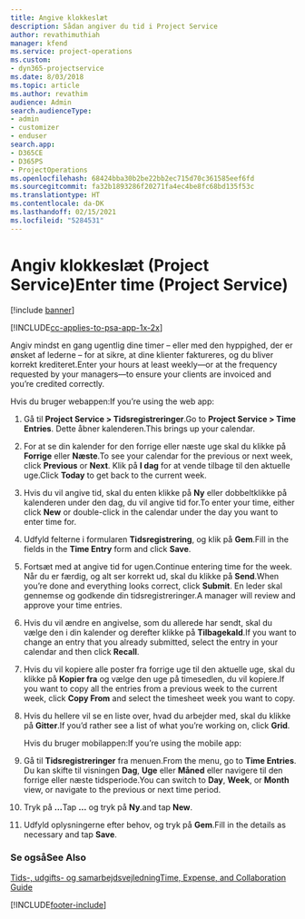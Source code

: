 ```yaml
---
title: Angive klokkeslæt
description: Sådan angiver du tid i Project Service
author: revathimuthiah
manager: kfend
ms.service: project-operations
ms.custom:
- dyn365-projectservice
ms.date: 8/03/2018
ms.topic: article
ms.author: revathim
audience: Admin
search.audienceType:
- admin
- customizer
- enduser
search.app:
- D365CE
- D365PS
- ProjectOperations
ms.openlocfilehash: 68424bba30b2be22bb2ec715d70c361585eef6fd
ms.sourcegitcommit: fa32b1893286f20271fa4ec4be8fc68bd135f53c
ms.translationtype: HT
ms.contentlocale: da-DK
ms.lasthandoff: 02/15/2021
ms.locfileid: "5284531"
---
```

# <a name="enter-time-project-service"></a><span data-ttu-id="b00c7-103">Angiv klokkeslæt (Project Service)</span><span class="sxs-lookup"><span data-stu-id="b00c7-103">Enter time (Project Service)</span></span>

[!include [banner](../includes/psa-now-project-operations.md)]

[!INCLUDE[cc-applies-to-psa-app-1x-2x](../includes/cc-applies-to-psa-app-1x-2x.md)]

<span data-ttu-id="b00c7-104">Angiv mindst en gang ugentlig dine timer – eller med den hyppighed, der er ønsket af lederne – for at sikre, at dine klienter faktureres, og du bliver korrekt krediteret.</span><span class="sxs-lookup"><span data-stu-id="b00c7-104">Enter your hours at least weekly—or at the frequency requested by your managers—to ensure your clients are invoiced and you’re credited correctly.</span></span>  
  
 <span data-ttu-id="b00c7-105">Hvis du bruger webappen:</span><span class="sxs-lookup"><span data-stu-id="b00c7-105">If you’re using the web app:</span></span>  
  
1. <span data-ttu-id="b00c7-106">Gå til **Project Service > Tidsregistreringer**.</span><span class="sxs-lookup"><span data-stu-id="b00c7-106">Go to **Project Service > Time Entries**.</span></span> <span data-ttu-id="b00c7-107">Dette åbner kalenderen.</span><span class="sxs-lookup"><span data-stu-id="b00c7-107">This brings up your calendar.</span></span>  
  
2. <span data-ttu-id="b00c7-108">For at se din kalender for den forrige eller næste uge skal du klikke på **Forrige** eller **Næste**.</span><span class="sxs-lookup"><span data-stu-id="b00c7-108">To see your calendar for the previous or next week, click **Previous** or **Next**.</span></span> <span data-ttu-id="b00c7-109">Klik på **I dag** for at vende tilbage til den aktuelle uge.</span><span class="sxs-lookup"><span data-stu-id="b00c7-109">Click **Today** to get back to the current week.</span></span>  
  
3. <span data-ttu-id="b00c7-110">Hvis du vil angive tid, skal du enten klikke på **Ny** eller dobbeltklikke på kalenderen under den dag, du vil angive tid for.</span><span class="sxs-lookup"><span data-stu-id="b00c7-110">To enter your time, either click **New** or double-click in the calendar under the day you want to enter time for.</span></span>  
  
4. <span data-ttu-id="b00c7-111">Udfyld felterne i formularen **Tidsregistrering**, og klik på **Gem**.</span><span class="sxs-lookup"><span data-stu-id="b00c7-111">Fill in the fields in the **Time Entry** form and click **Save**.</span></span>  
  
5. <span data-ttu-id="b00c7-112">Fortsæt med at angive tid for ugen.</span><span class="sxs-lookup"><span data-stu-id="b00c7-112">Continue entering time for the week.</span></span> <span data-ttu-id="b00c7-113">Når du er færdig, og alt ser korrekt ud, skal du klikke på **Send**.</span><span class="sxs-lookup"><span data-stu-id="b00c7-113">When you’re done and everything looks correct, click **Submit**.</span></span> <span data-ttu-id="b00c7-114">En leder skal gennemse og godkende din tidsregistreringer.</span><span class="sxs-lookup"><span data-stu-id="b00c7-114">A manager will review and approve your time entries.</span></span>  
  
6. <span data-ttu-id="b00c7-115">Hvis du vil ændre en angivelse, som du allerede har sendt, skal du vælge den i din kalender og derefter klikke på **Tilbagekald**.</span><span class="sxs-lookup"><span data-stu-id="b00c7-115">If you want to change an entry that you already submitted, select the entry in your calendar and then click **Recall**.</span></span>  
  
7. <span data-ttu-id="b00c7-116">Hvis du vil kopiere alle poster fra forrige uge til den aktuelle uge, skal du klikke på **Kopier fra** og vælge den uge på timesedlen, du vil kopiere.</span><span class="sxs-lookup"><span data-stu-id="b00c7-116">If you want to copy all the entries from a previous week to the current week, click **Copy From** and select the timesheet week you want to copy.</span></span>  
  
8. <span data-ttu-id="b00c7-117">Hvis du hellere vil se en liste over, hvad du arbejder med, skal du klikke på **Gitter**.</span><span class="sxs-lookup"><span data-stu-id="b00c7-117">If you’d rather see a list of what you’re working on, click **Grid**.</span></span>  
  
   <span data-ttu-id="b00c7-118">Hvis du bruger mobilappen:</span><span class="sxs-lookup"><span data-stu-id="b00c7-118">If you’re using the mobile app:</span></span>  
  
9. <span data-ttu-id="b00c7-119">Gå til **Tidsregistreringer** fra menuen.</span><span class="sxs-lookup"><span data-stu-id="b00c7-119">From the menu, go to **Time Entries**.</span></span>     <span data-ttu-id="b00c7-120">Du kan skifte til visningen **Dag**, **Uge** eller **Måned** eller navigere til den forrige eller næste tidsperiode.</span><span class="sxs-lookup"><span data-stu-id="b00c7-120">You can switch to **Day**, **Week**, or **Month** view, or navigate to the previous or next time period.</span></span>  
  
10. <span data-ttu-id="b00c7-121">Tryk på **…**</span><span class="sxs-lookup"><span data-stu-id="b00c7-121">Tap **…**</span></span> <span data-ttu-id="b00c7-122">og tryk på **Ny**.</span><span class="sxs-lookup"><span data-stu-id="b00c7-122">and tap **New**.</span></span>  
  
11. <span data-ttu-id="b00c7-123">Udfyld oplysningerne efter behov, og tryk på **Gem**.</span><span class="sxs-lookup"><span data-stu-id="b00c7-123">Fill in the details as necessary and tap **Save**.</span></span>  
  
### <a name="see-also"></a><span data-ttu-id="b00c7-124">Se også</span><span class="sxs-lookup"><span data-stu-id="b00c7-124">See Also</span></span>  
 [<span data-ttu-id="b00c7-125">Tids-, udgifts- og samarbejdsvejledning</span><span class="sxs-lookup"><span data-stu-id="b00c7-125">Time, Expense, and Collaboration Guide</span></span>](../psa/time-expense-collaboration-guide.md)


[!INCLUDE[footer-include](../includes/footer-banner.md)]